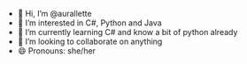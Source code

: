 - 👋 Hi, I’m @aurallette
- 👀 I’m interested in C#, Python and Java
- 🌱 I’m currently learning C# and know a bit of python already
- 💞️ I’m looking to collaborate on anything
- 😄 Pronouns: she/her

<!---
aurallette/aurallette is a ✨ special ✨ repository because its `README.md` (this file) appears on your GitHub profile.
You can click the Preview link to take a look at your changes.
--->
